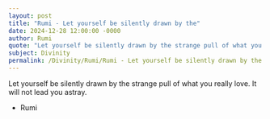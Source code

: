 ```yaml
---
layout: post
title: "Rumi - Let yourself be silently drawn by the"
date: 2024-12-28 12:00:00 -0000
author: Rumi
quote: "Let yourself be silently drawn by the strange pull of what you really love. It will not lead you astray."
subject: Divinity
permalink: /Divinity/Rumi/Rumi - Let yourself be silently drawn by the
---
```


Let yourself be silently drawn by the strange pull of what you really love. It will not lead you astray.

- Rumi
